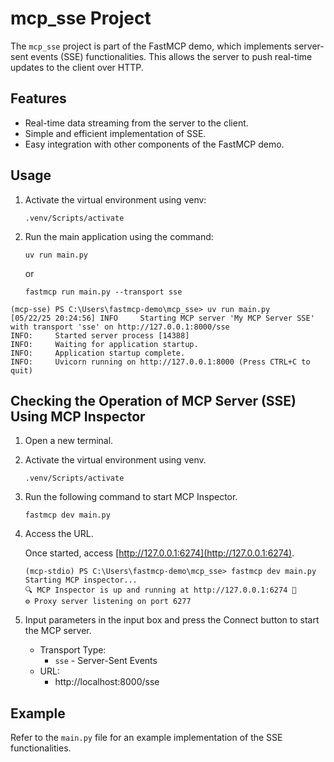 # mcp_sse Project

The `mcp_sse` project is part of the FastMCP demo, which implements server-sent events (SSE) functionalities. This allows the server to push real-time updates to the client over HTTP.

## Features

- Real-time data streaming from the server to the client.
- Simple and efficient implementation of SSE.
- Easy integration with other components of the FastMCP demo.

## Usage

1. Activate the virtual environment using venv:
   ```
   .venv/Scripts/activate
   ```
2. Run the main application using the command:
   ```
   uv run main.py
   ```
   or
   ```
   fastmcp run main.py --transport sse 
   ```

```
(mcp-sse) PS C:\Users\fastmcp-demo\mcp_sse> uv run main.py
[05/22/25 20:24:56] INFO     Starting MCP server 'My MCP Server SSE' with transport 'sse' on http://127.0.0.1:8000/sse
INFO:     Started server process [14388]
INFO:     Waiting for application startup.
INFO:     Application startup complete.
INFO:     Uvicorn running on http://127.0.0.1:8000 (Press CTRL+C to quit)
```

## Checking the Operation of MCP Server (SSE) Using MCP Inspector

1. Open a new terminal.
2. Activate the virtual environment using venv.
   ```
   .venv/Scripts/activate
   ```
3. Run the following command to start MCP Inspector.
   ```
   fastmcp dev main.py
   ```
4. Access the URL.

   Once started, access [http://127.0.0.1:6274](http://127.0.0.1:6274).
   ```
   (mcp-stdio) PS C:\Users\fastmcp-demo\mcp_sse> fastmcp dev main.py
   Starting MCP inspector...
   🔍 MCP Inspector is up and running at http://127.0.0.1:6274 🚀
   ⚙️ Proxy server listening on port 6277
   ```
5. Input parameters in the input box and press the Connect button to start the MCP server.

   - Transport Type:
      - `sse` - Server-Sent Events
   - URL:
      - http://localhost:8000/sse

## Example

Refer to the `main.py` file for an example implementation of the SSE functionalities.